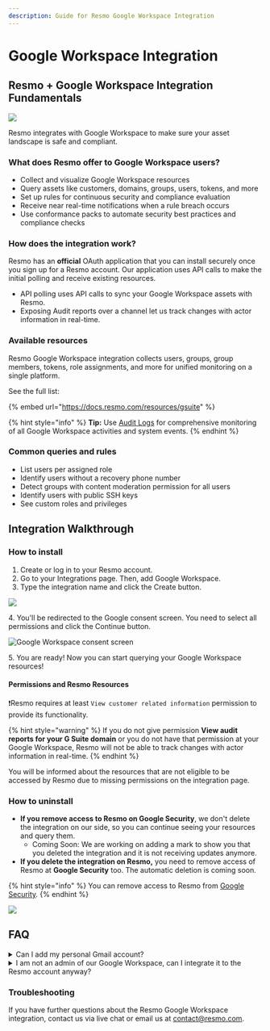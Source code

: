 ```yaml
---
description: Guide for Resmo Google Workspace Integration
---
```


# Google Workspace Integration

## Resmo + Google Workspace Integration Fundamentals <a href="#what-does-opsgenie-offer-slack-users" id="what-does-opsgenie-offer-slack-users"></a>

![](../.gitbook/assets/google-workspace-logo.png)

Resmo integrates with Google Workspace to make sure your asset landscape is safe and compliant.

### What does Resmo offer to Google Workspace users? <a href="#what-does-opsgenie-offer-slack-users" id="what-does-opsgenie-offer-slack-users"></a>

* Collect and visualize Google Workspace resources
* Query assets like customers, domains, groups, users, tokens, and more
* Set up rules for continuous security and compliance evaluation
* Receive near real-time notifications when a rule breach occurs
* Use conformance packs to automate security best practices and compliance checks

### How does the integration work?

Resmo has an **official** OAuth application that you can install securely once you sign up for a Resmo account. Our application uses API calls to make the initial polling and receive existing resources.

* API polling uses API calls to sync your Google Workspace assets with Resmo.
* Exposing Audit reports over a channel let us track changes with actor information in real-time.

### Available resources

Resmo Google Workspace integration collects users, groups, group members, tokens, role assignments, and more for unified monitoring on a single platform.

See the full list:

{% embed url="https://docs.resmo.com/resources/gsuite" %}

{% hint style="info" %}
**Tip:** Use [Audit Logs](../audit-logs/audit-logs.md) for comprehensive monitoring of all Google Workspace activities and system events.
{% endhint %}

### Common queries and rules

* List users per assigned role
* Identify users without a recovery phone number
* Detect groups with content moderation permission for all users
* Identify users with public SSH keys
* See custom roles and privileges

## Integration Walkthrough

### How to install

1. Create or log in to your Resmo account.
2. Go to your Integrations page. Then, add Google Workspace.
3. Type the integration name and click the Create button.

![](../.gitbook/assets/google-workspace-integration.png)

4\. You'll be redirected to the Google consent screen. You need to select all permissions and click the Continue button.

![Google Workspace consent screen](<../.gitbook/assets/Screen Shot 2022-06-21 at 14.49.20.png>)

5\. You are ready! Now you can start querying your Google Workspace resources!

#### Permissions and Resmo Resources

:exclamation:Resmo requires at least `View customer related information` permission to provide its functionality.

{% hint style="warning" %}
If you do not give permission **View audit reports for your G Suite domain** or you do not have that permission at your Google Workspace, Resmo will not be able to track changes with actor information in real-time.
{% endhint %}

You will be informed about the resources that are not eligible to be accessed by Resmo due to missing permissions on the integration page.

### How to uninstall

* **If you remove access to Resmo on Google Security**, we don't delete the integration on our side, so you can continue seeing your resources and query them.&#x20;
  * Coming Soon: We are working on adding a mark to show you that you deleted the integration and it is not receiving updates anymore.
* **If you delete the integration on Resmo,** you need to remove access of Resmo at **Google Security** too. The automatic deletion is coming soon.

{% hint style="info" %}
You can remove access to Resmo from [Google Security](https://myaccount.google.com/permissions?continue=https://myaccount.google.com/security\&pli=1).
{% endhint %}

![](../.gitbook/assets/google-security.png)

## FAQ

<details>

<summary>Can I add my personal Gmail account?</summary>

No. You can not add your Gmail account since resources obtained from Google Workspace do not exist for personal Gmail Accounts.

</details>

<details>

<summary>I am not an admin of our Google Workspace, can I integrate it to the Resmo account anyway?</summary>

If you have at least `View customer related information` permission at your workspace, integration creation will succeed. You will be informed about the resources that are not eligible to be accessed by Resmo due to missing permissions on the integration page.

</details>

### Troubleshooting

If you have further questions about the Resmo Google Workspace integration, contact us via live chat or email us at contact@resmo.com.
